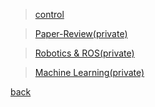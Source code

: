 
> [control](https://github.com/Geonhee-LEE/control)

> [Paper-Review(private)](https://github.com/Geonhee-LEE/paper-Review)

> [Robotics & ROS(private)](https://github.com/Geonhee-LEE/paper-Review)

> [Machine Learning(private)](https://github.com/Geonhee-LEE/paper-Review)

[back](./)
